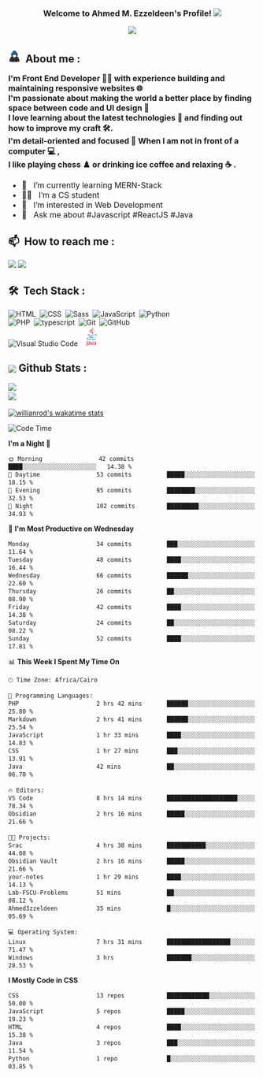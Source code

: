<h3 align="center">
  Welcome to Ahmed M. Ezzeldeen's Profile!
  <img src="https://media.giphy.com/media/hvRJCLFzcasrR4ia7z/giphy.gif" width="28">
</h3>

<!-- Typing SVG by DenverCoder1 - https://github.com/DenverCoder1/readme-typing-svg -->
<p align="center">
  <a href="https://github.com/DenverCoder1/readme-typing-svg"><img src="https://readme-typing-svg.herokuapp.com/?lines=I'm%20Junior%20Software%20Engineer%20👨‍💻;I'm%20Front-End%20developer;Always%20learning%20new%20things&font=Fira%20Code&center=true&width=440&height=45&color=2196f3&vCenter=true&size=24"></a>
</p>

## <img src ="https://github.com/0xAbdulKhalid/0xAbdulKhalid/raw/main/assets/mdImages/about_me.gif" width=25px> &nbsp;About me :

<p Style="font-size:16px; font-weight:bold; ">
I'm Front End Developer 🧑‍💻 with experience building and maintaining responsive websites 🌐<br>
I'm passionate about making the world a better place by finding space between code and UI design 🎨<br>
I love learning about the latest technologies 🚀 and finding out how to improve my craft 🛠️.<br> I'm detail-oriented and focused 🤏 
When I am not in front of a computer 💻️ ,<br> I like playing chess ♟️ or drinking ice coffee and relaxing ☕️ .
</p>

<ul style="font-size:16px">
<li>🌱 &nbsp; I’m currently learning MERN-Stack</li>
<li>👨‍💻 &nbsp; I’m a CS student</li>
<li>👀 &nbsp; I’m interested in Web Development</li>
<li>💬 &nbsp; Ask me about #Javascript #ReactJS #Java</li>
</ul>

## 📫 &nbsp;How to reach me :

<a href="https://www.linkedin.com/in/ahmed3zzeldeen/" target="_blank"><img src="https://img.shields.io/badge/-Ahmed%20M.%20Ezzeldeen-0077B5?style=for-the-badge&logo=Linkedin&logoColor=white"/></a>
<a href="https://telegram.me/Ahmed3zzeldeen" target="_blank"><img src="https://img.shields.io/badge/-Ahmed%20M.%20Ezzeldeen-0077B5?style=for-the-badge&logo=Telegram&logoColor=white"/></a>

## 🛠 &nbsp;Tech Stack :

![HTML](https://img.shields.io/badge/HTML5-E34F26?style=for-the-badge&logo=html5&logoColor=white)&nbsp;
![CSS](https://img.shields.io/badge/CSS3-1572B6?style=for-the-badge&logo=css3&logoColor=white)&nbsp;
![Sass](https://img.shields.io/badge/Sass-CC6699?style=for-the-badge&logo=sass&logoColor=white)&nbsp;
![JavaScript](https://img.shields.io/badge/JavaScript-323330?style=for-the-badge&logo=javascript&logoColor=F7DF1E)&nbsp;
![Python](https://img.shields.io/badge/Python-FFD43B?style=for-the-badge&logo=python&logoColor=blue)&nbsp;<br>
![PHP](https://img.shields.io/badge/PHP-777BB4?style=for-the-badge&logo=php&logoColor=white)&nbsp;
![typescript](https://img.shields.io/badge/TypeScript-05122A?style=for-the-badge&logo=typescript&logoColor=white)&nbsp;
![Git](https://img.shields.io/badge/GIT-E44C30?style=for-the-badge&logo=git&logoColor=white)&nbsp;
![GitHub](https://img.shields.io/badge/GitHub-100000?style=for-the-badge&logo=github&logoColor=white)&nbsp;<br>
![Visual Studio Code](https://img.shields.io/badge/VSCode-0078D4?style=for-the-badge&logo=visual%20studio%20code&logoColor=white)&nbsp;
<a href="https://www.java.com" target="_blank"> <img src="https://raw.githubusercontent.com/devicons/devicon/master/icons/java/java-original-wordmark.svg" alt="java" width="40" height="40"/></a>

<!-- ![Figma](https://img.shields.io/badge/figma-05122A.svg?style=for-the-badge&logo=figma&logoColor=white) -->

## <img src = "https://media.giphy.com/media/iY8CRBdQXODJSCERIr/giphy.gif" align="center" width ="30px"> Github Stats :

![](https://github-readme-stats.vercel.app/api?username=Ahmed3zzeldeen&theme=tokyonight&hide_border=false&include_all_commits=false&count_private=false)<br/>
![](https://github-readme-streak-stats.herokuapp.com/?user=Ahmed3zzeldeen&theme=tokyonight&hide_border=false)<br/>

[![willianrod's wakatime stats](https://github-readme-stats.vercel.app/api/wakatime?username=ahmed3zzeldeen&layout=compact)](https://github.com/anuraghazra/github-readme-stats)

<!--START_SECTION:waka-->
![Code Time](http://img.shields.io/badge/Code%20Time-537%20hrs%209%20mins-blue)

**I'm a Night 🦉** 

```text
🌞 Morning                42 commits          ████░░░░░░░░░░░░░░░░░░░░░   14.38 % 
🌆 Daytime                53 commits          █████░░░░░░░░░░░░░░░░░░░░   18.15 % 
🌃 Evening                95 commits          ████████░░░░░░░░░░░░░░░░░   32.53 % 
🌙 Night                  102 commits         █████████░░░░░░░░░░░░░░░░   34.93 % 
```
📅 **I'm Most Productive on Wednesday** 

```text
Monday                   34 commits          ███░░░░░░░░░░░░░░░░░░░░░░   11.64 % 
Tuesday                  48 commits          ████░░░░░░░░░░░░░░░░░░░░░   16.44 % 
Wednesday                66 commits          ██████░░░░░░░░░░░░░░░░░░░   22.60 % 
Thursday                 26 commits          ██░░░░░░░░░░░░░░░░░░░░░░░   08.90 % 
Friday                   42 commits          ████░░░░░░░░░░░░░░░░░░░░░   14.38 % 
Saturday                 24 commits          ██░░░░░░░░░░░░░░░░░░░░░░░   08.22 % 
Sunday                   52 commits          ████░░░░░░░░░░░░░░░░░░░░░   17.81 % 
```


📊 **This Week I Spent My Time On** 

```text
🕑︎ Time Zone: Africa/Cairo

💬 Programming Languages: 
PHP                      2 hrs 42 mins       ██████░░░░░░░░░░░░░░░░░░░   25.80 % 
Markdown                 2 hrs 41 mins       ██████░░░░░░░░░░░░░░░░░░░   25.54 % 
JavaScript               1 hr 33 mins        ████░░░░░░░░░░░░░░░░░░░░░   14.83 % 
CSS                      1 hr 27 mins        ███░░░░░░░░░░░░░░░░░░░░░░   13.91 % 
Java                     42 mins             ██░░░░░░░░░░░░░░░░░░░░░░░   06.70 % 

🔥 Editors: 
VS Code                  8 hrs 14 mins       ████████████████████░░░░░   78.34 % 
Obsidian                 2 hrs 16 mins       █████░░░░░░░░░░░░░░░░░░░░   21.66 % 

🐱‍💻 Projects: 
Srac                     4 hrs 38 mins       ███████████░░░░░░░░░░░░░░   44.08 % 
Obsidian Vault           2 hrs 16 mins       █████░░░░░░░░░░░░░░░░░░░░   21.66 % 
your-notes               1 hr 29 mins        ████░░░░░░░░░░░░░░░░░░░░░   14.13 % 
Lab-FSCU-Problems        51 mins             ██░░░░░░░░░░░░░░░░░░░░░░░   08.12 % 
Ahmed3zzeldeen           35 mins             █░░░░░░░░░░░░░░░░░░░░░░░░   05.69 % 

💻 Operating System: 
Linux                    7 hrs 31 mins       ██████████████████░░░░░░░   71.47 % 
Windows                  3 hrs               ███████░░░░░░░░░░░░░░░░░░   28.53 % 
```

**I Mostly Code in CSS** 

```text
CSS                      13 repos            ████████████░░░░░░░░░░░░░   50.00 % 
JavaScript               5 repos             █████░░░░░░░░░░░░░░░░░░░░   19.23 % 
HTML                     4 repos             ████░░░░░░░░░░░░░░░░░░░░░   15.38 % 
Java                     3 repos             ███░░░░░░░░░░░░░░░░░░░░░░   11.54 % 
Python                   1 repo              █░░░░░░░░░░░░░░░░░░░░░░░░   03.85 % 
```




<!--END_SECTION:waka-->
